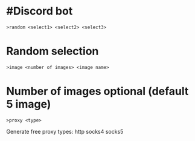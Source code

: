 #Discord bot
===================================

    >random <select1> <select2> <select3>
Random selection
===================================

    >image <number of images> <image name>
Number of images optional (default 5 image)
===================================

    >proxy <type>
Generate free proxy
types:
http
socks4
socks5
